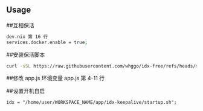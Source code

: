 ## Usage

##互相保活

```bash
dev.nix 第 16 行
services.docker.enable = true;
```


##安装保活脚本

```bash
curl -sSL https://raw.githubusercontent.com/whggo/idx-free/refs/heads/main/keepalive/install.sh | sh
```

##修改 app.js 环境变量
app.js 第 4-11 行


##设置开机自启

```
idx = "/home/user/WORKSPACE_NAME/app/idx-keepalive/startup.sh";
```
